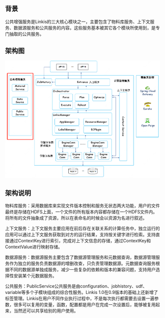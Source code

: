 
## **背景**

公共增强服务是Linkis的三大核心模块之一，主要包含了物料库服务、上下文服务、数据源服务和公共服务的内容。这些服务基本被其它各个模块所使用到，是专门抽取的公共服务。

## **架构图**

![](../../Images/Architecture/linkis-public-Enhancement-01.png)

## **架构说明**

物料库服务：采用数据库来实现文件版本控制和服务无状态两大功能，用户的文件最终是存储在HDFS上面，一个文件的所有版本内容都存储在一个HDFS文件内。将所有的文件抽象成了资源，所以在表命名的时候会以资源为名进行叙述。

上下文服务：上下文服务主要应用在前后存在关联关系的计算任务中，独立运行的应用可以通过上下文服务获取到对方的运行结果，支持按关键字进行检索。支持直接通过ContextKey进行索引，完成对上下文信息的存储，通过ContextKey和ContextValue进行映射存储。

数据源服务：数据源服务主要包含了数据源管理服务和元数据查询，数据源管理服务作为独立的服务负责数据源的增删改查，只负责管理数据源。元数据查询服务根据不同的数据源单独成服务，减少一些复杂的依赖和版本的兼容问题，支持用户选择性安装某个元数据服务。

公共服务：PublicService公共服务是由configuration、jobhistory、udf、variable等多个子模块组成的综合性服务。Linkis
1.0在0.9版本的基础上还新增了标签管理。Linkis在用户不同作业执行过程中，不是每次执行都需要去设置一遍参数，很多可以复用的变量，函数，配置都是用户在完成一次设置后，能够被复用起来，当然还可以共享给别的用户使用。

